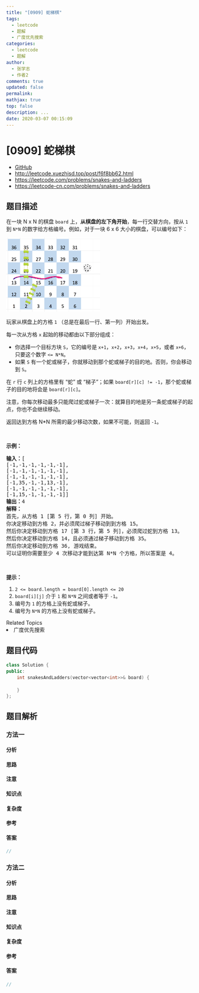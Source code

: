 ```yaml
---
title: "[0909] 蛇梯棋"
tags:
  - leetcode
  - 题解
  - 广度优先搜索
categories:
  - leetcode
  - 题解
author:
  - 张学志
  - 作者2
comments: true
updated: false
permalink:
mathjax: true
top: false
description: ...
date: 2020-03-07 00:15:09
---
```



# [0909] 蛇梯棋
* [GitHub](https://github.com/algoboy101/LeetCodeCrowdsource/tree/master/_posts/QA/%5B0909%5D%20%E8%9B%87%E6%A2%AF%E6%A3%8B.md)
* http://leetcode.xuezhisd.top/post/f6f8bb62.html
* https://leetcode.com/problems/snakes-and-ladders
* https://leetcode-cn.com/problems/snakes-and-ladders


## 题目描述

<p>在一块 N x N 的棋盘&nbsp;<code>board</code>&nbsp;上，<strong>从棋盘的左下角开始</strong>，每一行交替方向，按从&nbsp;<code>1</code> 到 <code>N*N</code>&nbsp;的数字给方格编号。例如，对于一块 6 x 6 大小的棋盘，可以编号如下：</p>

<pre><img alt="" src="https://raw.githubusercontent.com/algoboy101/LeetCodeCrowdsource/master/imgs/snakes.png" style="height: 200px; width: 254px;">
</pre>

<p>玩家从棋盘上的方格&nbsp;<code>1</code> （总是在最后一行、第一列）开始出发。</p>

<p>每一次从方格&nbsp;<code>x</code>&nbsp;起始的移动都由以下部分组成：</p>

<ul>
	<li>你选择一个目标方块 <code>S</code>，它的编号是 <code>x+1</code>，<code>x+2</code>，<code>x+3</code>，<code>x+4</code>，<code>x+5</code>，或者 <code>x+6</code>，只要这个数字&nbsp;<code>&lt;= N*N</code>。</li>
	<li>如果 <code>S</code> 有一个蛇或梯子，你就移动到那个蛇或梯子的目的地。否则，你会移动到 <code>S</code>。&nbsp;</li>
</ul>

<p>在 <code>r</code> 行 <code>c</code> 列上的方格里有 &ldquo;蛇&rdquo; 或 &ldquo;梯子&rdquo;；如果 <code>board[r][c] != -1</code>，那个蛇或梯子的目的地将会是 <code>board[r][c]</code>。</p>

<p>注意，你每次移动最多只能爬过蛇或梯子一次：就算目的地是另一条蛇或梯子的起点，你也不会继续移动。</p>

<p>返回达到方格 N*N 所需的最少移动次数，如果不可能，则返回 <code>-1</code>。</p>

<p>&nbsp;</p>

<p><strong>示例：</strong></p>

<pre><strong>输入：</strong>[
[-1,-1,-1,-1,-1,-1],
[-1,-1,-1,-1,-1,-1],
[-1,-1,-1,-1,-1,-1],
[-1,35,-1,-1,13,-1],
[-1,-1,-1,-1,-1,-1],
[-1,15,-1,-1,-1,-1]]
<strong>输出：</strong>4
<strong>解释：</strong>
首先，从方格 1 [第 5 行，第 0 列] 开始。
你决定移动到方格 2，并必须爬过梯子移动到到方格 15。
然后你决定移动到方格 17 [第 3 行，第 5 列]，必须爬过蛇到方格 13。
然后你决定移动到方格 14，且必须通过梯子移动到方格 35。
然后你决定移动到方格 36, 游戏结束。
可以证明你需要至少 4 次移动才能到达第 N*N 个方格，所以答案是 4。
</pre>

<p>&nbsp;</p>

<p><strong>提示：</strong></p>

<ol>
	<li><code>2 &lt;= board.length = board[0].length&nbsp;&lt;= 20</code></li>
	<li><code>board[i][j]</code>&nbsp;介于&nbsp;<code>1</code>&nbsp;和&nbsp;<code>N*N</code>&nbsp;之间或者等于&nbsp;<code>-1</code>。</li>
	<li>编号为&nbsp;<code>1</code>&nbsp;的方格上没有蛇或梯子。</li>
	<li>编号为&nbsp;<code>N*N</code>&nbsp;的方格上没有蛇或梯子。</li>
</ol>
<div><div>Related Topics</div><div><li>广度优先搜索</li></div></div>


## 题目代码

```cpp
class Solution {
public:
    int snakesAndLadders(vector<vector<int>>& board) {

    }
};
```


## 题目解析


### 方法一

#### 分析

#### 思路

#### 注意

#### 知识点

#### 复杂度

#### 参考

#### 答案

```cpp
//
```


### 方法二

#### 分析

#### 思路

#### 注意

#### 知识点

#### 复杂度

#### 参考

#### 答案

```cpp
//
```



